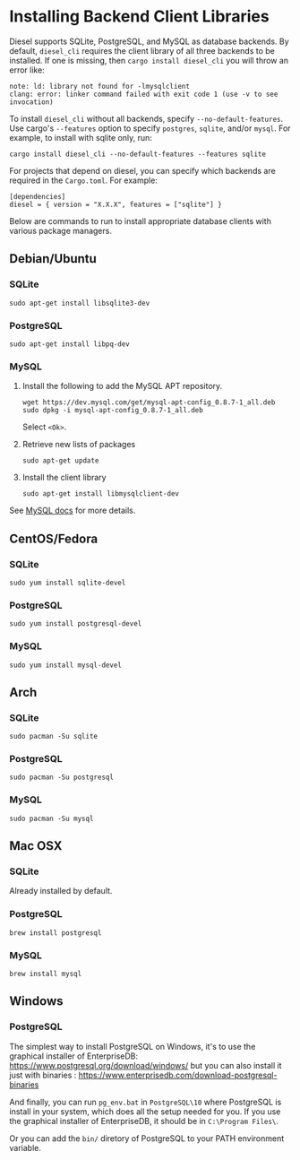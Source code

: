 # Installing Backend Client Libraries

Diesel supports SQLite, PostgreSQL, and MySQL as database backends.
By default, `diesel_cli`
requires the client library of all three backends to be installed.
If one is missing, then `cargo install diesel_cli` you will throw an error like:

```
note: ld: library not found for -lmysqlclient
clang: error: linker command failed with exit code 1 (use -v to see invocation)
```

To install `diesel_cli` without all backends,
specify `--no-default-features`.
Use cargo's `--features` option to specify `postgres`, `sqlite`, and/or `mysql`.
For example, to install with sqlite only, run:

```
cargo install diesel_cli --no-default-features --features sqlite
```

For projects that depend on diesel,
you can specify which backends are required in the `Cargo.toml`.
For example:

```
[dependencies]
diesel = { version = "X.X.X", features = ["sqlite"] }
```

Below are commands to run
to install appropriate database clients
with various package managers.

## Debian/Ubuntu

### SQLite

`sudo apt-get install libsqlite3-dev`

### PostgreSQL

`sudo apt-get install libpq-dev`

### MySQL

1. Install the following to add the MySQL APT repository. 

    ```
    wget https://dev.mysql.com/get/mysql-apt-config_0.8.7-1_all.deb
    sudo dpkg -i mysql-apt-config_0.8.7-1_all.deb
    ```

    Select `<Ok>`.

2. Retrieve new lists of packages

    ```
    sudo apt-get update
    ```

3. Install the client library

    ```
    sudo apt-get install libmysqlclient-dev
    ```

See [MySQL docs](https://dev.mysql.com/doc/mysql-apt-repo-quick-guide/en/) for more details.

## CentOS/Fedora
### SQLite

`sudo yum install sqlite-devel`

### PostgreSQL

`sudo yum install postgresql-devel`

### MySQL

`sudo yum install mysql-devel`

## Arch
### SQLite

`sudo pacman -Su sqlite`

### PostgreSQL

`sudo pacman -Su postgresql`

### MySQL

`sudo pacman -Su mysql`

## Mac OSX 
### SQLite
Already installed by default.
### PostgreSQL

`brew install postgresql`

### MySQL

`brew install mysql`

## Windows

### PostgreSQL

The simplest way to install PostgreSQL on Windows, it's to use the graphical installer of EnterpriseDB: https://www.postgresql.org/download/windows/ but you can also install it just with binaries : https://www.enterprisedb.com/download-postgresql-binaries 

And finally, you can run `pg_env.bat` in `PostgreSQL\10` where PostgreSQL is install in your system, which does all the setup needed for you. If you use the graphical installer of EnterpriseDB, it should be in `C:\Program Files\`.

Or you can add the `bin/` diretory of PostgreSQL to your PATH environment variable.

